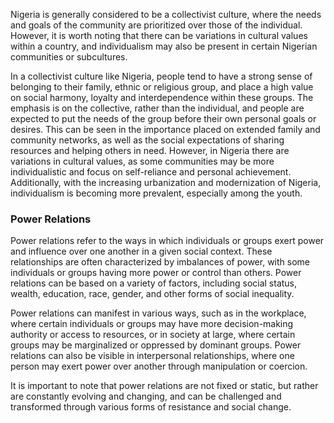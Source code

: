 Nigeria is generally considered to be a collectivist culture, where the needs and goals of the community are prioritized over those of the individual. However, it is worth noting that there can be variations in cultural values within a country, and individualism may also be present in certain Nigerian communities or subcultures.

In a collectivist culture like Nigeria, people tend to have a strong sense of belonging to their family, ethnic or religious group, and place a high value on social harmony, loyalty and interdependence within these groups. The emphasis is on the collective, rather than the individual, and people are expected to put the needs of the group before their own personal goals or desires. This can be seen in the importance placed on extended family and community networks, as well as the social expectations of sharing resources and helping others in need. However, in Nigeria there are variations in cultural values, as some communities may be more individualistic and focus on self-reliance and personal achievement. Additionally, with the increasing urbanization and modernization of Nigeria, individualism is becoming more prevalent, especially among the youth.


### Power Relations
Power relations refer to the ways in which individuals or groups exert power and influence over one another in a given social context. These relationships are often characterized by imbalances of power, with some individuals or groups having more power or control than others. Power relations can be based on a variety of factors, including social status, wealth, education, race, gender, and other forms of social inequality.

Power relations can manifest in various ways, such as in the workplace, where certain individuals or groups may have more decision-making authority or access to resources, or in society at large, where certain groups may be marginalized or oppressed by dominant groups. Power relations can also be visible in interpersonal relationships, where one person may exert power over another through manipulation or coercion.

It is important to note that power relations are not fixed or static, but rather are constantly evolving and changing, and can be challenged and transformed through various forms of resistance and social change.